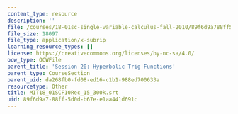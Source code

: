 ```yaml
---
content_type: resource
description: ''
file: /courses/18-01sc-single-variable-calculus-fall-2010/89f6d9a788ff5d0db67ee1aa441d691c_MIT18_01SCF10Rec_15_300k.vtt
file_size: 18097
file_type: application/x-subrip
learning_resource_types: []
license: https://creativecommons.org/licenses/by-nc-sa/4.0/
ocw_type: OCWFile
parent_title: 'Session 20: Hyperbolic Trig Functions'
parent_type: CourseSection
parent_uid: da268fb0-fd08-ed16-c1b1-988ed700633a
resourcetype: Other
title: MIT18_01SCF10Rec_15_300k.srt
uid: 89f6d9a7-88ff-5d0d-b67e-e1aa441d691c
---
```

